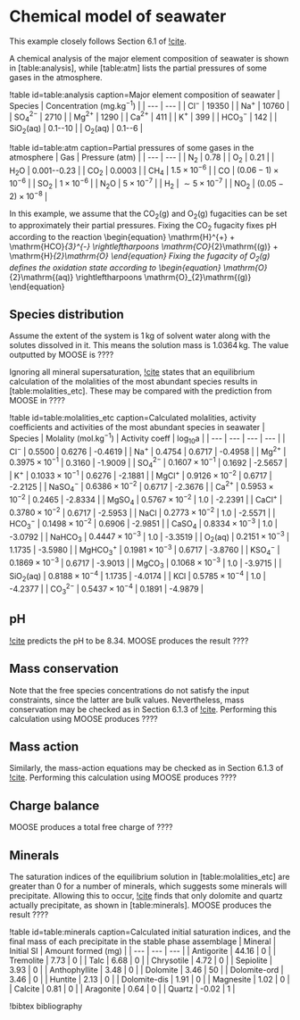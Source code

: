# Chemical model of seawater

This example closely follows Section 6.1 of [!cite](bethke_2007).

A chemical analysis of the major element composition of seawater is shown in [table:analysis], while [table:atm] lists the partial pressures of some gases in the atmosphere.

!table id=table:analysis caption=Major element composition of seawater
| Species | Concentration (mg.kg$^{-1}$) |
| --- | --- |
| Cl$^{-}$ | 19350 |
| Na$^{+}$ | 10760 |
| SO$_{4}^{2-}$ | 2710 |
| Mg$^{2+}$ | 1290 |
| Ca$^{2+}$ | 411 |
| K$^{+}$ | 399 |
| HCO$_{3}^{-}$ | 142 |
| SiO$_{2}$(aq) | 0.1--10 |
| O$_{2}$(aq) | 0.1--6 |

!table id=table:atm caption=Partial pressures of some gases in the atmosphere
| Gas | Pressure (atm) |
| --- | --- |
| N$_{2}$ | 0.78 |
| O$_{2}$ | 0.21 |
| H$_{2}$O | 0.001--0.23 |
| CO$_{2}$ | 0.0003 |
| CH$_{4}$ | $1.5\times 10^{-6}$ |
| CO | $(0.06-1)\times 10^{-6}$ |
| SO$_{2}$ | $1\times 10^{-6}$ |
| N$_{2}$O | $5\times 10^{-7}$ |
| H$_{2}$ | $\sim 5\times 10^{-7}$ |
| NO$_{2}$ | $(0.05-2)\times 10^{-8}$ |

In this example, we assume that the CO$_{2}$(g) and O$_{2}$(g) fugacities can be set to approximately their partial pressures.  Fixing the CO$_{2}$ fugacity fixes pH according to the reaction
\begin{equation}
\mathrm{H}^{+} + \mathrm{HCO}_{3}^{-} \rightleftharpoons \mathrm{CO}_{2}\mathrm{(g)} + \mathrm{H}_{2}\mathrm{O}
\end{equation}
Fixing the fugacity of O$_{2}$(g) defines the oxidation state according to
\begin{equation}
\mathrm{O}_{2}\mathrm{(aq)} \rightleftharpoons \mathrm{O}_{2}\mathrm{(g)}
\end{equation}

## Species distribution

Assume the extent of the system is 1$\,$kg of solvent water along with the solutes dissolved in it.  This means the solution mass is 1.0364$\,$kg.  The value outputted by MOOSE is ????

Ignoring all mineral supersaturation, [!cite](bethke_2007) states that an equilibrium calculation of the molalities of the most abundant species results in [table:molalities_etc].  These may be compared with the prediction from MOOSE in ????

!table id=table:molalities_etc caption=Calculated molalities, activity coefficients and activities of the most abundant species in seawater
| Species | Molality (mol.kg$^{-1}$) | Activity coeff | log$_{10}$a |
| --- | --- | --- | --- |
| Cl$^{-}$ | 0.5500 | 0.6276 | -0.4619 |
| Na$^{+}$ | 0.4754 | 0.6717 | -0.4958 |
| Mg$^{2+}$ | $0.3975\times 10^{-1}$ | 0.3160 | -1.9009 |
| SO$_{4}^{2-}$ | $0.1607\times 10^{-1}$ | 0.1692 | -2.5657 |
| K$^{+}$ | $0.1033\times 10^{-1}$ | 0.6276 | -2.1881 |
| MgCl$^{+}$ | $0.9126\times 10^{-2}$ | 0.6717 | -2.2125 |
| NaSO$_{4}^{-}$ | $0.6386\times 10^{-2}$ | 0.6717 | -2.3676 |
| Ca$^{2+}$ | $0.5953\times 10^{-2}$ | 0.2465 | -2.8334 |
| MgSO$_{4}$ | $0.5767\times 10^{-2}$ | 1.0 | -2.2391 |
| CaCl$^{+}$ | $0.3780\times 10^{-2}$ | 0.6717 | -2.5953 |
| NaCl | $0.2773\times 10^{-2}$ | 1.0 | -2.5571 |
| HCO$_{3}^{-}$ | $0.1498\times 10^{-2}$ | 0.6906 | -2.9851 |
| CaSO$_{4}$ | $0.8334\times 10^{-3}$ | 1.0 | -3.0792 |
| NaHCO$_{3}$ | $0.4447\times 10^{-3}$ | 1.0 | -3.3519 |
| O$_{2}$(aq) | $0.2151\times 10^{-3}$ | 1.1735 | -3.5980 |
| MgHCO$_{3}^{+}$ | $0.1981\times 10^{-3}$ | 0.6717 | -3.8760 |
| KSO$_{4}^{-}$ | $0.1869\times 10^{-3}$ | 0.6717 | -3.9013 |
| MgCO$_{3}$ | $0.1068\times 10^{-3}$ | 1.0 | -3.9715 |
| SiO$_{2}$(aq) | $0.8188\times 10^{-4}$ | 1.1735 | -4.0174 |
| KCl | $0.5785\times 10^{-4}$ | 1.0 | -4.2377 |
| CO$_{3}^{2-}$ | $0.5437\times 10^{-4}$ | 0.1891 | -4.9879 |

## pH

[!cite](bethke_2007) predicts the pH to be 8.34.  MOOSE produces the result ????

## Mass conservation

Note that the free species concentrations do not satisfy the input constraints, since the latter are bulk values.  Nevertheless, mass conservation may be checked as in Section 6.1.3 of [!cite](bethke_2007).  Performing this calculation using MOOSE produces ????

## Mass action

Similarly, the mass-action equations may be checked as in Section 6.1.3 of [!cite](bethke_2007).  Performing this calculation using MOOSE produces ????

## Charge balance

MOOSE produces a total free charge of ????

## Minerals

The saturation indices of the equilibrium solution in [table:molalities_etc] are greater than 0 for a number of minerals, which suggests some minerals will precipitate.  Allowing this to occur, [!cite](bethke_2007) finds that only dolomite and quartz actually precipitate, as shown in [table:minerals].  MOOSE produces the result ????

!table id=table:minerals caption=Calculated initial saturation indices, and the final mass of each precipitate in the stable phase assemblage
| Mineral | Initial SI | Amount formed (mg) |
| --- | --- | --- |
| Antigorite | 44.16 | 0 |
| Tremolite | 7.73 | 0 |
| Talc | 6.68 | 0 |
| Chrysotile | 4.72 | 0 |
| Sepiolite | 3.93 | 0 |
| Anthophyllite | 3.48 | 0 |
| Dolomite | 3.46 | 50 |
| Dolomite-ord | 3.46 | 0 |
| Huntite | 2.13 | 0 |
| Dolomite-dis | 1.91 | 0 |
| Magnesite | 1.02 | 0 |
| Calcite | 0.81 | 0 |
| Aragonite | 0.64 | 0 |
| Quartz | -0.02 | 1 |





!bibtex bibliography
